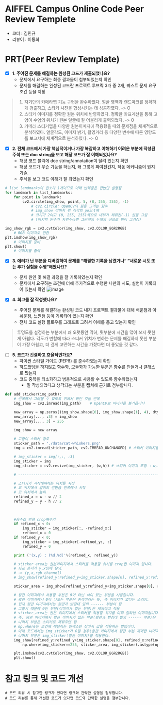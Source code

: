 # AIFFEL Campus Online Code Peer Review Templete
- 코더 : 김민규
- 리뷰어 : 이동희


# PRT(Peer Review Template)
- [x]  **1. 주어진 문제를 해결하는 완성된 코드가 제출되었나요?**
    - 문제에서 요구하는 최종 결과물이 첨부되었는지 확인
    - 문제를 해결하는 완성된 코드란 프로젝트 루브릭 3개 중 2개, 
    퀘스트 문제 요구조건 등을 지칭
> 1. 자기만의 카메라앱 기능 구현을 완수하였다.	얼굴 영역과 랜드마크를 정확하게 검출하고, 스티커 사진을 합성시키는 데 성공하였다. -> O
> 2. 스티커 이미지를 정확한 원본 위치에 반영하였다.	정확한 좌표계산을 통해 고양이 수염의 위치가 원본 얼굴에 잘 어울리게 출력되었다. -> O
> 3. 카메라 스티커앱을 다양한 원본이미지에 적용했을 때의 문제점을 체계적으로 분석하였다.	얼굴각도, 이미지 밝기, 촬영거리 등 다양한 변수에 따른 영향도를 보고서에 체계적으로 분석하였다. -> O
    
- [x]  **2. 전체 코드에서 가장 핵심적이거나 가장 복잡하고 이해하기 어려운 부분에 작성된 
주석 또는 doc string을 보고 해당 코드가 잘 이해되었나요?**
    - 해당 코드 블럭에 doc string/annotation이 달려 있는지 확인
    - 해당 코드가 무슨 기능을 하는지, 왜 그렇게 짜여진건지, 작동 메커니즘이 뭔지 기술.
    - 주석을 보고 코드 이해가 잘 되었는지 확인
```python
# list_landmarks의 원소가 1개이므로 아래 반복문은 한번만 실행됨
for landmark in list_landmarks:
    for point in landmark:
        cv2.circle(img_show, point, 5, (0, 255, 255), -1)
            # cv2.circle: OpenCV의 원을 그리는 함수
            # img_show 이미지 위 각각의 point에
            # 크기가 2이고 (0, 255, 255)색으로 내부가 채워진(-1) 원을 그림
            # (마지막 인수가 자연수라면 그만큼의 두께의 선으로 원이 그려짐)

img_show_rgb = cv2.cvtColor(img_show, cv2.COLOR_BGR2RGB)
    # RGB 이미지로 전환
plt.imshow(img_show_rgb)
    # 이미지를 준비
plt.show()
    # 이미지를 출력
```
        
- [x]  **3. 에러가 난 부분을 디버깅하여 문제를 “해결한 기록을 남겼거나” 
”새로운 시도 또는 추가 실험을 수행”해봤나요?**
    - 문제 원인 및 해결 과정을 잘 기록하였는지 확인
    - 문제에서 요구하는 조건에 더해 추가적으로 수행한 나만의 시도, 
    실험이 기록되어 있는지 확인
![image](https://github.com/mkk4726/Exploartion/blob/main/EX_3/Screenshot%202023-10-04%20at%2012.28.10%20PM.png)
        
- [x]  **4. 회고를 잘 작성했나요?**
    - 주어진 문제를 해결하는 완성된 코드 내지 프로젝트 결과물에 대해
    배운점과 아쉬운점, 느낀점 등이 기록되어 있는지 확인
    - 전체 코드 실행 플로우를 그래프로 그려서 이해를 돕고 있는지 확인
> 투명도를 설정하는 부분에서 꽤 오랫동안 막혀, 뒷부분에 시간을 많이 쓰지 못한게 아쉽다.
각도가 변함에 따라 스티커 위치가 변하는 문제를 해결하지 못한 부분이 가장 아쉽고, 더 깊게 고민하는 시간을 가졌다면 더 좋았을 것 같다.
        
- [ ]  **5. 코드가 간결하고 효율적인가요?**
    - 파이썬 스타일 가이드 (PEP8) 를 준수하였는지 확인
    - 하드코딩을 하지않고 함수화, 모듈화가 가능한 부분은 함수를 만들거나 클래스로 짰는지
    - 코드 중복을 최소화하고 범용적으로 사용할 수 있도록 함수화했는지
        - 잘 작성되었다고 생각되는 부분을 캡쳐해 근거로 첨부합니다.
```python
def add_sticker(img_path):
    # 반복해서 그려볼 수 있도록 위에서 했던 것들 반복
    img_show = cv2.imread(img_path)    # OpenCV로 이미지를 불러옵니다

    new_array = np.zeros((img_show.shape[0], img_show.shape[1], 4), dtype=np.uint8)
    new_array[..., :3] = img_show
    new_array[..., 3] = 255

    img_show = new_array
    
    # 고양이 스티커 경로
    sticker_path = './data/cat-whiskers.png'
    img = cv2.imread(sticker_path, cv2.IMREAD_UNCHANGED) # 스티커 이미지를 불러옵니다 // cv2.imread(이미지 경로) → image객체 행렬을 반환

    # img_sticker = img[:,:, :3]
    img_sticker = img
    img_sticker = cv2.resize(img_sticker, (w,h)) # 스티커 이미지 조정 → w,h는 얼굴 영역의 가로를 차지하는 픽셀의 수(187) // cv2.resize(image객체 행렬, (가로 길이, 세로 길이))

    # -----------------------------------------------------------------------------------------------

    # 스티커가 시작해야하는 위치를 지정
    # 코 위치에서 넓이의 반만큼 왼쪽에서 시작
    # 코 위치에서 높이
    refined_x = x - w // 2 
    refined_y = y - h // 2
    
    
    
    #음수값 만큼 crop해주기
    if refined_x < 0: 
        img_sticker = img_sticker[:, -refined_x:]
        refined_x = 0
    if refined_y < 0:
        img_sticker = img_sticker[-refined_y:, :]
        refined_y = 0

    print ('(x,y) : (%d,%d)'%(refined_x, refined_y))

    # sticker_area는 원본이미지에서 스티커를 적용할 위치를 crop한 이미지 입니다.
    # 좌표 순서가 y,x임에 유의. 
    # -> (y,x,rgb channel)
    # img_show[refined_y:refined_y+img_sticker.shape[0], refined_x:refined_x+img_sticker.shape[1]]

    sticker_area = img_show[refined_y:refined_y+img_sticker.shape[0], refined_x:refined_x+img_sticker.shape[1]]

    # 왕관 이미지에서 사용할 부분은 0이 아닌 색이 있는 부분을 사용합니다.
    # 왕관 이미지에서 0이 나오는 부분은 흰색이라는 뜻, 즉 이미지가 없다는 소리임.
    # 현재 왕관 이미지에서는 왕관과 받침대 밑의 ------ 부분이 됨
    # 그렇기 때문에 0인 부분(이미지가 없는 부분)은 제외하고 적용
    # sticker_area는 원본 이미지에서 스티커를 적용할 위치를 미리 잘라낸 이미지입니다.
    # 즉, 왕관 이미지에서 왕관 이미지가 없는 부분(왕관과 받침대 밑의 ------ 부분)은 원본 이미지에서 미리 잘라놓은 sticker_area(스티커 적용할 부분 만큼 원본 이미지에서 자른 이미지)를 적용하고,
    # 나머지 부분은 스티커로 채워주면 됨
    # np.where는 조건에 해당하는 인덱스만 찾아서 값을 적용하는 방법이다.
    # 아래 코드에서는 img_sticker가 0일 경우(왕관 이미지에서 왕관 부분 제외한 나머지 이미지)에는 sticker_area(원본 이미지에서 스티커를 적용할 위치를 미리 잘라낸 이미지)를 적용하고,
    # 나머지 부분은 img_sticker(왕관 이미지)를 적용한다.
    img_show[refined_y:refined_y+img_sticker.shape[0], refined_x:refined_x+img_sticker.shape[1]] = \
        np.where(img_sticker==255, sticker_area, img_sticker).astype(np.uint8)

    plt.imshow(cv2.cvtColor(img_show, cv2.COLOR_BGR2RGB))
    plt.show()
```

# 참고 링크 및 코드 개선
```
# 코드 리뷰 시 참고한 링크가 있다면 링크와 간략한 설명을 첨부합니다.
# 코드 리뷰를 통해 개선한 코드가 있다면 코드와 간략한 설명을 첨부합니다.
```
